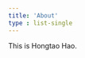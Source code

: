 ```yaml
---
title: 'About'
type : list-single
---
```


This is Hongtao Hao.

<!-- Scholars

- [Jiliang Tang](https://scholar.google.com/citations?user=WtzKMWAAAAAJ&hl=en) -->


